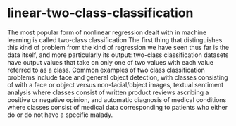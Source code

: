 # linear-two-class-classification
The most popular form of nonlinear regression dealt with in machine learning is called two-class classification
The first thing that distinguishes this kind of problem from the kind of regression we have seen thus far is the data itself, and more particularly its output: two-class classification datasets have output values that take on only one of two values with each value referred to as a class. Common examples of two class classification problems include face and general object detection, with classes consisting of with a face or object versus non-facial/object images, textual sentiment analysis where classes consist of written product reviews ascribing a positive or negative opinion, and automatic diagnosis of medical conditions where classes consist of medical data corresponding to patients who either do or do not have a specific malady.
